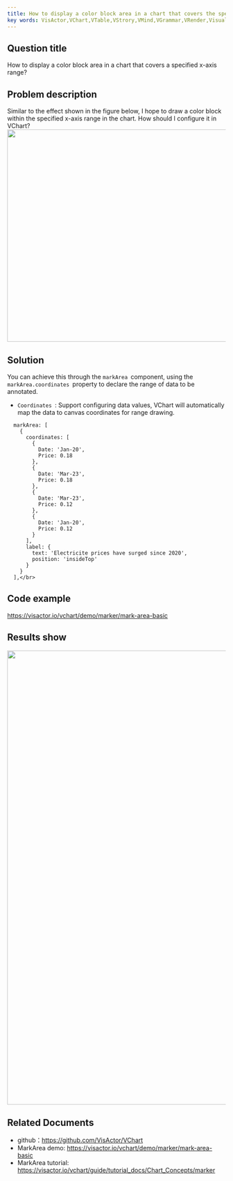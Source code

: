 ```yaml
---
title: How to display a color block area in a chart that covers the specified x-axis range?</br>
key words: VisActor,VChart,VTable,VStrory,VMind,VGrammar,VRender,Visualization,Chart,Data,Table,Graph,Gis,LLM
---
```

## Question title

How to display a color block area in a chart that covers a specified x-axis range?</br>


## Problem description

Similar to the effect shown in the figure below, I hope to draw a color block within the specified x-axis range in the chart. How should I configure it in VChart?</br>
<img src='https://cdn.jsdelivr.net/gh/xuanhun/articles/visactor/img/EibXbzwJOoFAVpx2aJ8czy9rnbe.gif' alt='' width='1108' height='488'>

## Solution

You can achieve this through the `markArea `component, using the `markArea.coordinates `property to declare the range of data to be annotated.</br>
*  `Coordinates `: Support configuring data values, VChart will automatically map the data to canvas coordinates for range drawing.</br>
```
  markArea: [
    {
      coordinates: [
        {
          Date: 'Jan-20',
          Price: 0.18
        },
        {
          Date: 'Mar-23',
          Price: 0.18
        },
        {
          Date: 'Mar-23',
          Price: 0.12
        },
        {
          Date: 'Jan-20',
          Price: 0.12
        }
      ],
      label: {
        text: 'Electricite prices have surged since 2020',
        position: 'insideTop'
      }
    }
  ],</br>
```


## Code example

https://visactor.io/vchart/demo/marker/mark-area-basic</br>


## Results show

<img src='https://cdn.jsdelivr.net/gh/xuanhun/articles/visactor/img/EHkDbYUoMoaJjNxQAndcjuxbnCf.gif' alt='' width='1671' height='1044'>

## Related Documents

*  github：https://github.com/VisActor/VChart</br>
*  MarkArea demo: https://visactor.io/vchart/demo/marker/mark-area-basic</br>
*  MarkArea tutorial: https://visactor.io/vchart/guide/tutorial_docs/Chart_Concepts/marker</br>

